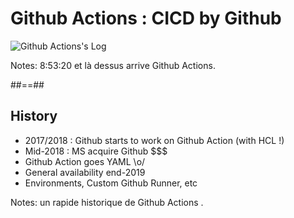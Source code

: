 <!-- .slide: class="transition sfeir-bg-red" -->

# Github Actions : CICD by Github

![Github Actions's Log](./assets/images/github-actions-logo.png)

Notes: 8:53:20 et là dessus arrive Github Actions.

##==##

## History

* 2017/2018 : Github starts to work on Github Action (with HCL !)
* Mid-2018 : MS acquire Github $$$
* Github Action goes YAML \o/
* General availability end-2019
* Environments, Custom Github Runner, etc

Notes: un rapide historique de Github Actions .
